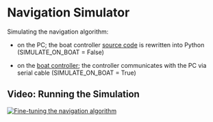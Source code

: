 
# Navigation Simulator
Simulating the navigation algorithm:

* on the PC; the boat controller [source code](https://github.com/OpenTransat/OpenTransat-Navigator/blob/master/software/main/navigate.ino) is rewritten into Python (SIMULATE_ON_BOAT = False)

* on the [boat controller](https://github.com/OpenTransat/OpenTransat-Navigator); the controller communicates with the PC via serial cable (SIMULATE_ON_BOAT = True)

## Video: Running the Simulation

[![Fine-tuning the navigation algorithm](http://img.youtube.com/vi/KpHwfYXEIQ0/0.jpg)](https://www.youtube.com/watch?v=KpHwfYXEIQ0)
